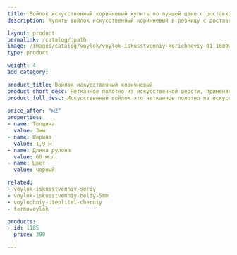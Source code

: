```yaml
---
title: Войлок искусственный коричневый купить по лучшей цене с доставкой - Поролоныч
description: Купить войлок искусственный коричневый в розницу с доставкой по Москве в интернет-магазине Поролоныча.

layout: product
permalink: /catalog/:path
image: /images/catalog/voylok/voylok-iskusstvenniy-korichneviy-01_1600w.jpg
type: product

weight: 4
add_category: 

product_title: Войлок искусственный коричневый
product_short_desc: Нетканное полотно из искусственной шерсти, применяется для изготовления деталей обивки автомобилей и утепления в быту.
product_full_desc: Искусственный войлок это нетканное полотно из искусственной шерсти, применяется для изготовления деталей интерьера автомобилей (обивка дверей, стенок, крыши), а также применяется в качестве утеплителя. Обладает хорошими звукоизолирующими свойствами и может использоваться в качестве шумоизоляции.
        
price_after: "м2"
properties:
- name: Толщина
  value: 3мм
- name: Ширина
  value: 1,9 м
- name: Длина рулона
  value: 60 м.п.
- name: Цвет
  value: черный

related:
- voylok-iskusstvenniy-seriy
- voylok-iskusstvenniy-beliy-5mm
- voylochniy-uteplitel-cherniy
- termovoylok

products:
- id: 1185
  price: 300

---
```

